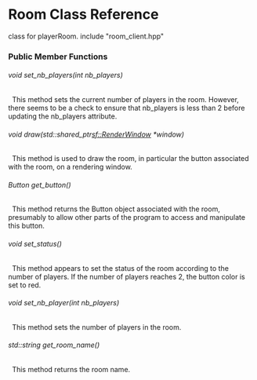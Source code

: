 # Room Class Reference
class for playerRoom.
include "room_client.hpp"

### Public Member Functions
###### void set_nb_players(int nb_players)
&nbsp; This method sets the current number of players in the room. However, there seems to be a check to ensure that nb_players is less than 2 before updating the nb_players attribute.
###### void draw(std::shared_ptr<sf::RenderWindow> *window)
&nbsp; This method is used to draw the room, in particular the button associated with the room, on a rendering window.
###### Button get_button()
&nbsp; This method returns the Button object associated with the room, presumably to allow other parts of the program to access and manipulate this button.
###### void set_status()
&nbsp; This method appears to set the status of the room according to the number of players. If the number of players reaches 2, the button color is set to red.
###### void set_nb_player(int nb_players)
&nbsp; This method sets the number of players in the room.
###### std::string get_room_name()
&nbsp; This method returns the room name.